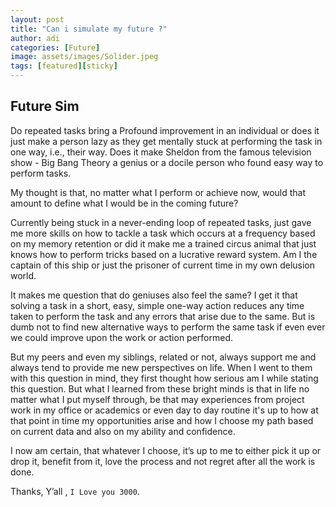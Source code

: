```yaml
---
layout: post
title: "Can i simulate my future ?"
author: adi
categories: [Future]
image: assets/images/Solider.jpeg
tags: [featured][sticky]
---
```


## Future Sim

Do repeated tasks bring a Profound improvement in an individual or does it just make a person lazy as they get mentally stuck at performing the task in one way, i.e., their way. Does it make Sheldon from the famous television show - Big Bang Theory a genius or a docile person who found easy way to perform tasks.

My thought is that, no matter what I perform or achieve now, would that amount to define what I would be in the coming future?

Currently being stuck in a never-ending loop of repeated tasks, just gave me more skills on how to tackle a task which occurs at a frequency based on my memory retention or did it make me a trained circus animal that just knows how to perform tricks based on a lucrative reward system. Am I the captain of this ship or just the prisoner of current time in my own delusion world.

It makes me question that do geniuses also feel the same? I get it that solving a task in a short, easy, simple one-way action reduces any time taken to perform the task and any errors that arise due to the same. But is dumb not to find new alternative ways to perform the same task if even ever we could improve upon the work or action performed.

But my peers and even my siblings, related or not, always support me and always tend to provide me new perspectives on life. When I went to them with this question in mind, they first thought how serious am I while stating this question. But what I learned from these bright minds is that in life no matter what I put myself through, be that may experiences from project work in my office or academics or even day to day routine it's up to how at that point in time my opportunities arise and how I choose my path based on current data and also on my ability and confidence.

I now am certain, that whatever I choose, it’s up to me to either pick it up or drop it, benefit from it, love the process and not regret after all the work is done.

Thanks, Y’all , `I Love you 3000`.
